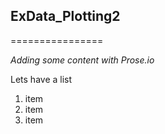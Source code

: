 ## ExData_Plotting2
================

_Adding some content with Prose.io_ 

Lets have a list
1. item
2. item
3. item



